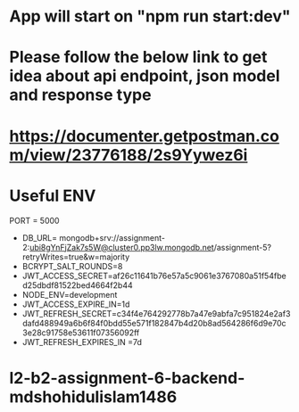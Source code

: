 # App will start on "npm run start:dev"

# Please follow the below link to get idea about api endpoint, json model and response type

# https://documenter.getpostman.com/view/23776188/2s9Yywez6i

# Useful ENV

PORT = 5000

- DB_URL= mongodb+srv://assignment-2:ubi8gYnFjZak7s5W@cluster0.pp3lw.mongodb.net/assignment-5?retryWrites=true&w=majority
- BCRYPT_SALT_ROUNDS=8
- JWT_ACCESS_SECRET=af26c11641b76e57a5c9061e3767080a51f54fbed25dbdf81522bed4664f2b44
- NODE_ENV=development
- JWT_ACCESS_EXPIRE_IN=1d
- JWT_REFRESH_SECRET=c34f4e764292778b7a47e9abfa7c951824e2af3dafd488949a6b6f84f0bdd55e571f182847b4d20b8ad564286f6d9e70c3e28c91758e53611f07356092ff
- JWT_REFRESH_EXPIRES_IN =7d
# l2-b2-assignment-6-backend-mdshohidulislam1486
